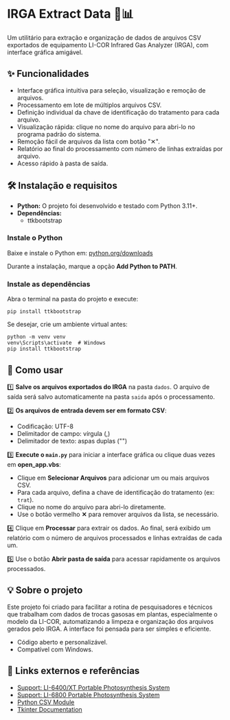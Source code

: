 # IRGA Extract Data 🌱📊

Um utilitário para extração e organização de dados de arquivos CSV exportados de equipamento LI-COR Infrared Gas Analyzer (IRGA), com interface gráfica amigável.

## ✨ Funcionalidades

- Interface gráfica intuitiva para seleção, visualização e remoção de arquivos.
- Processamento em lote de múltiplos arquivos CSV.
- Definição individual da chave de identificação do tratamento para cada arquivo.
- Visualização rápida: clique no nome do arquivo para abri-lo no programa padrão do sistema.
- Remoção fácil de arquivos da lista com botão "✕".
- Relatório ao final do processamento com número de linhas extraídas por arquivo.
- Acesso rápido à pasta de saída.

## 🛠️ Instalação e requisitos

- **Python:** O projeto foi desenvolvido e testado com Python 3.11+.
- **Dependências:**
  - ttkbootstrap

### Instale o Python

Baixe e instale o Python em: [python.org/downloads](https://www.python.org/downloads/)

Durante a instalação, marque a opção **Add Python to PATH**.

### Instale as dependências

Abra o terminal na pasta do projeto e execute:

```
pip install ttkbootstrap
```

Se desejar, crie um ambiente virtual antes:

```
python -m venv venv
venv\Scripts\activate  # Windows
pip install ttkbootstrap
```

## 🚀 Como usar

1️⃣ **Salve os arquivos exportados do IRGA** na pasta `dados`. O arquivo de saída será salvo automaticamente na pasta `saida` após o processamento.

2️⃣ **Os arquivos de entrada devem ser em formato CSV**:

- Codificação: UTF-8
- Delimitador de campo: vírgula (,)
- Delimitador de texto: aspas duplas ("")

3️⃣ **Execute o `main.py`** para iniciar a interface gráfica ou clique duas vezes em **open_app.vbs**:

- Clique em **Selecionar Arquivos** para adicionar um ou mais arquivos CSV.
- Para cada arquivo, defina a chave de identificação do tratamento (ex: `trat`).
- Clique no nome do arquivo para abri-lo diretamente.
- Use o botão vermelho **✕** para remover arquivos da lista, se necessário.

4️⃣ Clique em **Processar** para extrair os dados. Ao final, será exibido um relatório com o número de arquivos processados e linhas extraídas de cada um.

5️⃣ Use o botão **Abrir pasta de saída** para acessar rapidamente os arquivos processados.


## 💡 Sobre o projeto

Este projeto foi criado para facilitar a rotina de pesquisadores e técnicos que trabalham com dados de trocas gasosas em plantas, especialmente o modelo da LI-COR, automatizando a limpeza e organização dos arquivos gerados pelo IRGA. A interface foi pensada para ser simples e eficiente.

- Código aberto e personalizável.
- Compatível com Windows.

## 🔗 Links externos e referências
- [Support: LI-6400/XT Portable Photosynthesis System](https://www.licor.com/support/LI-6400/topics/system-description.html)
- [Support: LI-6800 Portable Photosynthesis System](https://www.licor.com/support/LI-6800/topics/matching-the-analyzers.html)
- [Python CSV Module](https://docs.python.org/3/library/csv.html)
- [Tkinter Documentation](https://docs.python.org/3/library/tkinter.html)